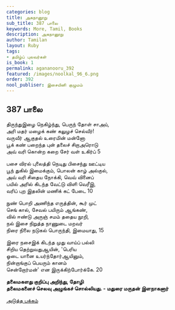 ```yaml
---
categories: blog
title: அகநானூறு
sub_title: 387 பாலை
keywords: More, Tamil, Books
description: அகநானூறு
author: Tamilan
layout: Ruby
tags:
- தமிழ்ப் புலவர்கள்
is_book: 1
permalink: agananooru_392
featured: /images/noolkal_96_6.png
order: 392
nool_publiser: இசையினி குழுமம்
---
```



## 387 பாலை

திருந்துஇழை நெகிழ்ந்து, பெருந் தோள் சாஅய்,  
அரி மதர் மழைக் கண் கலுழச் செல்வீர்!  
வருவீர் ஆகுதல் உரைமின் மன்னோ  
பூக் கண் பறைந்த புன் தலைச் சிறாஅரொடு  
அவ் வரி கொன்ற கறை சேர் வள் உகிர்ப் 5

பசை விரல் புலைத்தி நெடிது பிசைந்து ஊட்டிய  
பூந் துகில் இமைக்கும், பொலன் காழ் அல்குல்,  
அவ் வரி சிதைய நோக்கி, வெவ் வினைப்  
பயில் அரில் கிடந்த வேட்டு விளி வெரீஇ,  
வரிப் புற இதலின் மணிக் கட் பேடை 10

நுண் பொறி அணிந்த எருத்தின், கூர் முட்  
செங் கால், சேவல் பயிரும் ஆங்கண்,  
வில் ஈண்டு அருஞ் சமம் ததைய நூறி,  
நல் இசை நிறுத்த நாணுடை மறவர்  
நிரை நிலை நடுகல் பொருந்தி, இமையாது, 15

இரை நசைஇக் கிடந்த முது வாய்ப் பல்லி  
சிறிய தெற்றுவதுஆயின், 'பெரிய  
ஓடை யானை உயர்ந்தோர்ஆயினும்,  
நின்றாங்குப் பெயரும் கானம்  
சென்றோர்மன்' என இருக்கிற்போர்க்கே. 20

**தலைமகளது குறிப்பு அறிந்து, தோழி  
தலைமகனைச் செலவு அழுங்கச் சொல்லியது. - மதுரை மருதன் இளநாகனார்**

[அடுத்த பக்கம்](agananooru_393)
